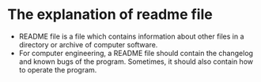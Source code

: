  The explanation of readme file
 ==============================
* README file is a file which contains information about other files in a directory or archive of computer software. <br>
* For computer engineering, a README file should contain the changelog and known bugs of the program. Sometimes, it should also contain how to operate the program.
